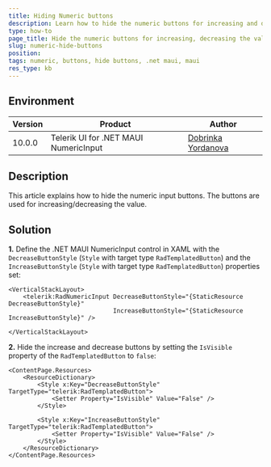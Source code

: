 ```yaml
---
title: Hiding Numeric buttons
description: Learn how to hide the numeric buttons for increasing and decreasing the numeric value
type: how-to
page_title: Hide the numeric buttons for increasing, decreasing the value
slug: numeric-hide-buttons
position:
tags: numeric, buttons, hide buttons, .net maui, maui
res_type: kb
---
```


## Environment

| Version | Product | Author |
| --- | --- | ---- |
| 10.0.0 | Telerik UI for .NET MAUI NumericInput | [Dobrinka Yordanova](https://www.telerik.com/blogs/author/dobrinka-yordanova) |


## Description

This article explains how to hide the numeric input buttons. The buttons are used for increasing/decreasing the value. 


## Solution

**1.** Define the .NET MAUI NumericInput control in XAML with the `DecreaseButtonStyle` (`Style` with target type `RadTemplatedButton`) and the `IncreaseButtonStyle` (`Style` with target type `RadTemplatedButton`) properties set:

```XAML
<VerticalStackLayout>
	<telerik:RadNumericInput DecreaseButtonStyle="{StaticResource DecreaseButtonStyle}"
						     IncreaseButtonStyle="{StaticResource IncreaseButtonStyle}" />

</VerticalStackLayout>
```


**2.** Hide the increase and decrease buttons by setting the `IsVisible` property of the `RadTemplatedButton` to `false`:

```XAML
<ContentPage.Resources>
	<ResourceDictionary>
		<Style x:Key="DecreaseButtonStyle" TargetType="telerik:RadTemplatedButton">
			<Setter Property="IsVisible" Value="False" />
		</Style>

		<Style x:Key="IncreaseButtonStyle" TargetType="telerik:RadTemplatedButton">
			<Setter Property="IsVisible" Value="False" />
		</Style>
	</ResourceDictionary>
</ContentPage.Resources>
```